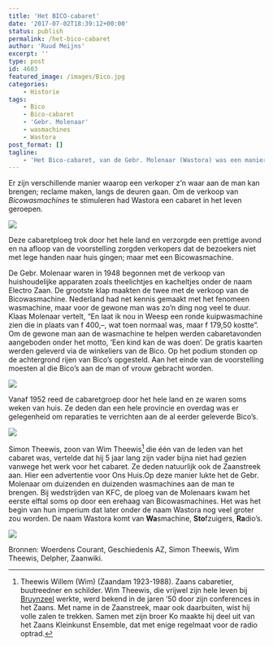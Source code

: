 ```yaml
---
title: 'Het BICO-cabaret'
date: '2017-07-02T18:39:12+00:00'
status: publish
permalink: /het-bico-cabaret
author: 'Ruud Meijns'
excerpt: ''
type: post
id: 4603
featured_image: /images/Bico.jpg
categories:
    - Historie
tags:
    - Bico
    - Bico-cabaret
    - 'Gebr. Molenaar'
    - wasmachines
    - Wastora
post_format: []
tagline:
    - 'Het Bico-cabaret, van de Gebr. Molenaar (Wastora) was een manier om na een leuke avond aan de bezoekers een Bicowasmachine te verkopen.'
---
```

Er zijn verschillende manier waarop een verkoper z’n waar aan de man kan brengen; reclame maken, langs de deuren gaan. Om de verkoop van *Bicowasmachines* te stimuleren had Wastora een cabaret in het leven geroepen.

![](/images/Bico.jpg)

Deze cabaretploeg trok door het hele land en verzorgde een prettige avond en na afloop van de voorstelling zorgden verkopers dat de bezoekers niet met lege handen naar huis gingen; maar met een Bicowasmachine.

De Gebr. Molenaar waren in 1948 begonnen met de verkoop van huishoudelijke apparaten zoals theelichtjes en kacheltjes onder de naam Electro Zaan. De grootste klap maakten de twee met de verkoop van de Bicowasmachine. Nederland had net kennis gemaakt met het fenomeen wasmachine, maar voor de gewone man was zo’n ding nog veel te duur. Klaas Molenaar vertelt, “En laat ik nou in Weesp een ronde kuipwasmachine zien die in plaats van f 400,–, wat toen normaal was, maar f 179,50 kostte”. Om de gewone man aan de wasmachine te helpen werden cabaretavonden aangeboden onder het motto, ‘Een kind kan de was doen’. De gratis kaarten werden geleverd via de winkeliers van de Bico. Op het podium stonden op de achtergrond rijen van Bico’s opgesteld. Aan het einde van de voorstelling moesten al die Bico’s aan de man of vrouw gebracht worden.

![](/images/Bico1.jpg)

Vanaf 1952 reed de cabaretgroep door het hele land en ze waren soms weken van huis. Ze deden dan een hele provincie en overdag was er gelegenheid om reparaties te verrichten aan de al eerder geleverde Bico’s.

![](/images/Bico2.jpg)

Simon Theewis, zoon van Wim Theewis[^1] die één van de leden van het cabaret was, vertelde dat hij 5 jaar lang zijn vader bijna niet had gezien vanwege het werk voor het cabaret. Ze deden natuurlijk ook de Zaanstreek aan. Hier een advertentie voor Ons Huis.Op deze manier lukte het de Gebr. Molenaar om duizenden en duizenden wasmachines aan de man te brengen. Bij wedstrijden van KFC, de ploeg van de Molenaars kwam het eerste elftal soms op door een erehaag van Bicowasmachines. Het was het begin van hun imperium dat later onder de naam Wastora nog veel groter zou worden. De naam Wastora komt van **Wa**smachine, **Sto**fzuigers, **Ra**dio’s.

![](/images/Bico3.jpg)

[^1]: Theewis Willem (Wim) (Zaandam 1923-1988). Zaans cabaretier, buutreedner en schilder. Wim Theewis, die vrijwel zijn hele leven bij [Bruynzeel](http://www.zaanwiki.nl/encyclopedie/doku.php?id=bruynzeelbedrijven) werkte, werd bekend in de jaren ’50 door zijn conferences in het Zaans. Met name in de Zaanstreek, maar ook daarbuiten, wist hij volle zalen te trekken. Samen met zijn broer Ko maakte hij deel uit van het Zaans Kleinkunst Ensemble, dat met enige regelmaat voor de radio optrad.

Bronnen: Woerdens Courant, Geschiedenis AZ, Simon Theewis, Wim Theewis, Delpher, Zaanwiki.